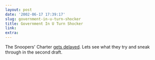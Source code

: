 ```yaml
---
layout: post
date: '2002-06-17 17:39:17'
slug: government-in-u-turn-shocker
title: Government In U Turn Shocker
link: 
extra: 
---
```


The Snoopers' Charter [gets delayed](http://politics.guardian.co.uk/whitehall/story/0,9061,739143,00.html). Lets see what they try and sneak through in the second draft.